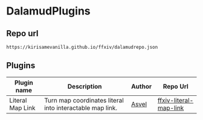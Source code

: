  # DalamudPlugins
 ## Repo url
 ```
 https://kirisamevanilla.github.io/ffxiv/dalamudrepo.json
 ```
 ## Plugins

| Plugin name      | Description                                              | Author                            | Repo Url                                                                  |
| ---------------- | -------------------------------------------------------- | --------------------------------- | ------------------------------------------------------------------------- |
| Literal Map Link | Turn map coordinates literal into interactable map link. | [Asvel](https://github.com/Asvel) | [ffxiv-literal-map-link](https://github.com/Asvel/ffxiv-literal-map-link) |
